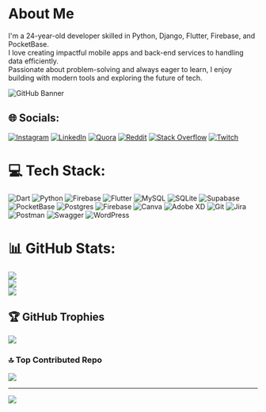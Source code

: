 # About Me
I'm a 24-year-old developer skilled in Python, Django, Flutter, Firebase, and PocketBase.<br>I love creating impactful mobile apps and back-end services to handling data efficiently. <br>Passionate about problem-solving and always eager to learn, I enjoy building with modern tools and exploring the future of tech.

![GitHub Banner](https://user-images.githubusercontent.com/58959408/232639433-cb0aea21-66f0-4508-a771-85e2089c5a87.gif)

## 🌐 Socials:
[![Instagram](https://img.shields.io/badge/Instagram-%23E4405F.svg?logo=Instagram&logoColor=white)](https://instagram.com/erfansworld) [![LinkedIn](https://img.shields.io/badge/LinkedIn-%230077B5.svg?logo=linkedin&logoColor=white)](https://linkedin.com/in/erfanmanafi) [![Quora](https://img.shields.io/badge/Quora-%23B92B27.svg?logo=Quora&logoColor=white)](https://quora.com/profile/erfanmanafi) [![Reddit](https://img.shields.io/badge/Reddit-%23FF4500.svg?logo=Reddit&logoColor=white)](https://reddit.com/user/erfanmanafi) [![Stack Overflow](https://img.shields.io/badge/-Stackoverflow-FE7A16?logo=stack-overflow&logoColor=white)](https://stackoverflow.com/users/erfanmanafi) [![Twitch](https://img.shields.io/badge/Twitch-%239146FF.svg?logo=Twitch&logoColor=white)](https://twitch.tv/erfanmanafi) 

# 💻 Tech Stack:
![Dart](https://img.shields.io/badge/dart-%230175C2.svg?style=for-the-badge&logo=dart&logoColor=white) ![Python](https://img.shields.io/badge/python-3670A0?style=for-the-badge&logo=python&logoColor=ffdd54) ![Firebase](https://img.shields.io/badge/firebase-%23039BE5.svg?style=for-the-badge&logo=firebase) ![Flutter](https://img.shields.io/badge/Flutter-%2302569B.svg?style=for-the-badge&logo=Flutter&logoColor=white) ![MySQL](https://img.shields.io/badge/mysql-4479A1.svg?style=for-the-badge&logo=mysql&logoColor=white) ![SQLite](https://img.shields.io/badge/sqlite-%2307405e.svg?style=for-the-badge&logo=sqlite&logoColor=white) ![Supabase](https://img.shields.io/badge/Supabase-3ECF8E?style=for-the-badge&logo=supabase&logoColor=white) ![PocketBase](https://img.shields.io/badge/pocketbase-%23b8dbe4.svg?style=for-the-badge&logo=Pocketbase&logoColor=black) ![Postgres](https://img.shields.io/badge/postgres-%23316192.svg?style=for-the-badge&logo=postgresql&logoColor=white) ![Firebase](https://img.shields.io/badge/firebase-a08021?style=for-the-badge&logo=firebase&logoColor=ffcd34) ![Canva](https://img.shields.io/badge/Canva-%2300C4CC.svg?style=for-the-badge&logo=Canva&logoColor=white) ![Adobe XD](https://img.shields.io/badge/Adobe%20XD-470137?style=for-the-badge&logo=Adobe%20XD&logoColor=#FF61F6) ![Git](https://img.shields.io/badge/git-%23F05033.svg?style=for-the-badge&logo=git&logoColor=white) ![Jira](https://img.shields.io/badge/jira-%230A0FFF.svg?style=for-the-badge&logo=jira&logoColor=white) ![Postman](https://img.shields.io/badge/Postman-FF6C37?style=for-the-badge&logo=postman&logoColor=white) ![Swagger](https://img.shields.io/badge/-Swagger-%23Clojure?style=for-the-badge&logo=swagger&logoColor=white) ![WordPress](https://img.shields.io/badge/WordPress-%23117AC9.svg?style=for-the-badge&logo=WordPress&logoColor=white)
# 📊 GitHub Stats:
![](https://github-readme-stats.vercel.app/api?username=ErfanManafi&theme=tokyonight&hide_border=false&include_all_commits=true&count_private=true)<br/>
![](https://github-readme-streak-stats.herokuapp.com/?user=ErfanManafi&theme=tokyonight&hide_border=false)<br/>
![](https://github-readme-stats.vercel.app/api/top-langs/?username=ErfanManafi&theme=tokyonight&hide_border=false&include_all_commits=true&count_private=true&layout=compact)

## 🏆 GitHub Trophies
![](https://github-profile-trophy.vercel.app/?username=ErfanManafi&theme=tokyonight&no-frame=true&no-bg=false&margin-w=4)

### 🔝 Top Contributed Repo
![](https://github-contributor-stats.vercel.app/api?username=ErfanManafi&limit=5&theme=tokyonight&combine_all_yearly_contributions=true)

---
[![](https://visitcount.itsvg.in/api?id=ErfanManafi&icon=0&color=0)](https://visitcount.itsvg.in)

<!-- Proudly created with GPRM ( https://gprm.itsvg.in ) -->

